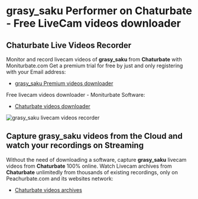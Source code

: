 # grasy_saku Performer on Chaturbate - Free LiveCam videos downloader

## Chaturbate Live Videos Recorder

Monitor and record livecam videos of **grasy_saku** from **Chaturbate** with Moniturbate.com
Get a premium trial for free by just and only registering with your Email address:
* [grasy_saku Premium videos downloader](https://moniturbate.com/request-demo-licence-key.html)

Free livecam videos downloader - Moniturbate Software:
* [Chaturbate videos downloader](https://moniturbate.com/moniturbate-download-software.html)

![grasy_saku livecam videos recorder](https://peachurnet.com/templates/moniturbate-software.png)


## Capture grasy_saku videos from the Cloud and watch your recordings on Streaming

Without the need of downloading a software, capture **grasy_saku** livecam videos from **Chaturbate** 100% online.
Watch Livecam archives from **Chaturbate** unlimitedly from thousands of existing recordings, only on Peachurbate.com and its websites network:
* [Chaturbate videos archives](https://peachurnet.com/)